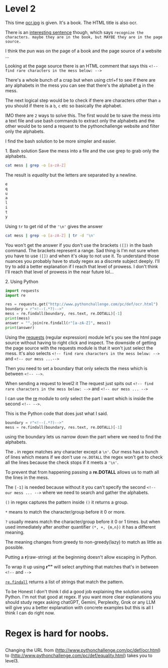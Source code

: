 # Level 2

This time [ocr.jpg](/2/ocr.jpg) is given. It's a book. 
The HTML title is also ocr. 

There is an [interesting sentence](/2/2.png) though, which says `recognize the characters. maybe they are in the book, but MAYBE they are in the page source.`

I think the pun was on the page of a book and the page source of a website ... 

Looking at the page source there is an HTML comment that says this `<!-- find rare characters in the mess below: -->`

There's a whole bunch of a crap but when using ctrl+f to see if there are any alphabets in the mess you can see that there's the alphabet [a](/2/a.png) in the mess. 

The next logical step would be to check if there are characters other than `a` you should if there is a `b`, `c` etc so basically the alphabet.

IMO there are `2` ways to solve this.
The first would be to save the mess into a text file and use bash commands to extract only the alphabets and the other would be to send a request to the pythonchallenge website and filter only the alphabets. 

I find the bash solution to be more simpler and easier.


1\. Bash solution 
Save the mess into a file and the use grep to grab only the alphabets. 

```bash
cat mess | grep -o [a-zA-Z]
```

The result is *equality* but the letters are separated by a newline. 

```bash 
e
q
u
a
l
i
t
y
```


Using `tr` to get rid of the `'\n'` gives the answer 


```bash
cat mess | grep -o [a-zA-Z] | tr -d '\n'
```


You won't get the answer if you don't use the brackets `([])` in the bash command. The brackets represent a range. 
Sad thing is I'm not sure when you have to use `([])` and when it's okay to not use it. 
To understand those nuances you probably have to study regex as a discrete subject deeply. 
I'll try to add a better explanation if I reach that level of prowess.
I don't think I'll reach that level of prowess in the near future lol... 


2\. Using Python 


```python
import requests
import re

res = requests.get("http://www.pythonchallenge.com/pc/def/ocr.html")
boundary = r"<!--(.*?)-->"
mess = re.findall(boundary, res.text, re.DOTALL)[-1]
print(mess)
answer = "".join(re.findall(r"[a-zA-Z]", mess))
print(answer)
```


Using the [requests](https://requests.readthedocs.io/en/latest/) (regular expression) module let's you see the html page source without having to right click and inspect.
The downside of getting the page source with the requests module is that it won't just select the mess.
It's also selects `<!-- find rare characters in the mess below: -->` and `<!-- our mess ...-->`


Then you need to set a boundary that only selects the mess which is between `<!-- -->`. 


When sending a request to level2 it The request just spits out `<!-- find rare characters in the mess below: -->` and `<!-- our mess ... -->`


I can use the [re](https://docs.python.org/3/library/re.html) module  to only select the part I want which is inside the second  `<!-- -->`.


This is the Python code that does just what I said.


```python
boundary = r"<!--(.*?)-->"
mess = re.findall(boundary, res.text, re.DOTALL)[-1]
```


using the boundary lets us narrow down the part where we need to find the alphabets. 


The **.** in regex matches any character except a `\n'`. 
Our mess has a bunch of lines which means if we don't use `re.DOTALL` the regex won't get to check all the lines because  the check stops if it meets a `'\n'`. 


To prevent that from happening passing a **re.DOTALL** allows us to math all the lines in the mess. 


The `[-1]` is needed because without it you can't specify the second `<!-- our mess ... -->` where we need to search and gather the alphabets.


`()` in regex captures the pattern inside `()` it returns a group.


`*`  means to match the character/group before it 0 or more. 


`?` usually means match the character/group before it 0 or 1 times. but when used immediately after another quantifier `(*, +, {m,n})`
it has a different meaning.


The meaning changes from greedy to non-greedy(lazy) to match as little as possible.


Putting a **r**(raw-string) at the beginning doesn't allow escaping in Python. 


To wrap it up using **r"<!--(.*?)-->"** will select anything that matches that's in between `<!--` and `-->`


[`re.findall`](https://docs.python.org/3/library/re.html#re.findall) returns a list of strings that match the pattern.


To be Honest I don't think I did a good job explaining the solution using Python. I'm not that good at regex. 
If you want more clear explanations you should study regex asking chatGPT, Gemini, Perplexity, Grok or any LLM will give you a better explanation with concrete examples but this is all I think I can do right now. 


# <p>Regex is hard for noobs. <p> 


Changing the URL from (http://www.pythonchallenge.com/pc/def/ocr.html) to (http://www.pythonchallenge.com/pc/def/equality.html) takes you to level3.